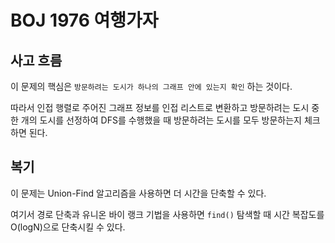 # BOJ 1976 여행가자

## 사고 흐름

이 문제의 핵심은 `방문하려는 도시가 하나의 그래프 안에 있는지 확인` 하는 것이다.

따라서 인접 행렬로 주어진 그래프 정보를 인접 리스트로 변환하고 방문하려는 도시 중 한 개의 도시를 선정하여 DFS를 수행했을 때 방문하려는 도시를 모두 방문하는지 체크하면 된다.

## 복기

이 문제는 Union-Find 알고리즘을 사용하면 더 시간을 단축할 수 있다.

여기서 경로 단축과 유니온 바이 랭크 기법을 사용하면 `find()` 탐색할 때 시간 복잡도를 O(logN)으로 단축시킬 수 있다.